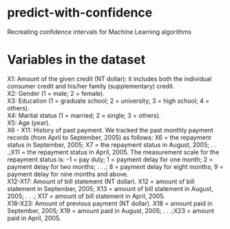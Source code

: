 # predict-with-confidence
Recreating confidence intervals for Machine Learning algorithms

# Variables in the dataset
X1: Amount of the given credit (NT dollar): it includes both the individual consumer credit and his/her family (supplementary) credit.   
X2: Gender (1 = male; 2 = female).   
X3: Education (1 = graduate school; 2 = university; 3 = high school; 4 = others).   
X4: Marital status (1 = married; 2 = single; 3 = others).   
X5: Age (year).   
X6 - X11: History of past payment. We tracked the past monthly payment records (from April to September, 2005) as follows: X6 = the repayment status in September, 2005; X7 = the repayment status in August, 2005; . . .;X11 = the repayment status in April, 2005. The measurement scale for the repayment status is: -1 = pay duly; 1 = payment delay for one month; 2 = payment delay for two months; . . .; 8 = payment delay for eight months; 9 = payment delay for nine months and above.   
X12-X17: Amount of bill statement (NT dollar). X12 = amount of bill statement in September, 2005; X13 = amount of bill statement in August, 2005; . . .; X17 = amount of bill statement in April, 2005.   
X18-X23: Amount of previous payment (NT dollar). X18 = amount paid in September, 2005; X19 = amount paid in August, 2005; . . .;X23 = amount paid in April, 2005.   